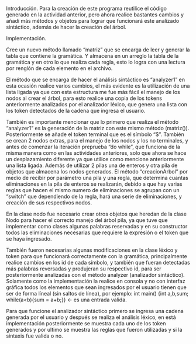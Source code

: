 Introducción.
Para la creación de este programa reutilice el código generado en la actividad anterior, pero ahora realice bastantes cambios y añadí más métodos y objetos para lograr 
que funcionará este analizado sintáctico, además de hacer la creación del árbol.

Implementación.

Cree un nuevo método llamado “matriz” que se encarga de leer y generar la tabla que contiene la gramática. Y almacena en un arreglo la tabla de la gramática y en otro lo que 
realiza cada regla, esto lo logra con una lectura por renglón de cada elemento en el archivo.

El método que se encarga de hacer el análisis sintáctico es “analyzer1” en esta ocasión realice varios cambios, el más evidente es la utilización de una lista ligada ya que con 
esta estructura me fue más fácil el manejo de los nodos al crear el árbol, para esto realice una copia de los tokens anteriormente analizados por el analizador léxico, que genera
una lista con los token detectados de la cadena que ingresa el usuario. 

También es importante mencionar que lo primero que realiza el método “analyzer1” es la generación de la matriz con este mismo método (matriz()). Posteriormente se añade el token terminal 
que es el símbolo “$”. También se crean 2 nodos extras, para el manejo de los nodos y los no terminales, y antes de comenzar la iteración preprueba “do while”, que funciona de 
la misma manera como en las actividades anteriores, solo que ahora se hace un desplazamiento diferente ya que utilice como mencione anteriormente una lista ligada. Además de 
utilizar 2 pilas una de enteros y otra pila de objetos que almacena los nodos generados. El método “creacionArbol” por medio de recibir por parámetro una pila y una regla, 
que determina cuantas eliminaciones en la pila de enteros se realizarán, debido a que hay varias reglas que hacen el mismo numero de eliminaciones se agrupan con un “switch” 
que dependiendo de la regla, hará una serie de eliminaciones, y creación de sus respectivos nodos.

En la clase nodo fue necesario crear otros objetos que heredan de la clase Nodo para hacer el correcto manejo del árbol pila, ya que tuve que implementar como clases 
algunas palabras reservadas y en su constructor todos las eliminaciones necesarias que requiere la expresión o el token que se haya ingresado.

También fueron necesarias algunas modificaciones en la clase léxico y token para que funcionará correctamente con la gramática, principalmente realice cambios en los id de 
cada símbolo, y también que fueran detectadas más palabras reversadas y produjeran su respectivo id, para ser posteriormente analizadas con el método analyzer (analizador sintáctico).
Solamente como la implementación la realice en consola y no con interfaz gráfica todos los elementos que sean ingresados por el usuario tienen que ser de forma líneal 
(sin saltos de línea), por ejemplo:
int main() {int a,b,sum; while(a<b){sum = a+b;}} <- es una entrada valida.

Para que funcione el analizador sintáctico primero se ingresa una cadena generada por el usuario y después se realiza el análisis léxico, en está implementación posteriormente 
se muestra cada uno de los token generados y por ultimo se muestra las reglas que fueron utilizadas y si la sintaxis fue valida o no. 
